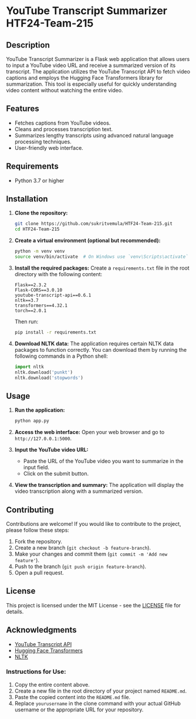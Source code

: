 # YouTube Transcript Summarizer HTF24-Team-215

## Description
YouTube Transcript Summarizer is a Flask web application that allows users to input a YouTube video URL and receive a summarized version of its transcript. The application utilizes the YouTube Transcript API to fetch video captions and employs the Hugging Face Transformers library for summarization. This tool is especially useful for quickly understanding video content without watching the entire video.

## Features
- Fetches captions from YouTube videos.
- Cleans and processes transcription text.
- Summarizes lengthy transcripts using advanced natural language processing techniques.
- User-friendly web interface.

## Requirements
- Python 3.7 or higher

## Installation

1. **Clone the repository:**
   ```bash
   git clone https://github.com/sukritvemula/HTF24-Team-215.git
   cd HTF24-Team-215
   ```

2. **Create a virtual environment (optional but recommended):**
   ```bash
   python -m venv venv
   source venv/bin/activate  # On Windows use `venv\Scripts\activate`
   ```

3. **Install the required packages:**
   Create a `requirements.txt` file in the root directory with the following content:
   ```plaintext
   Flask==2.3.2
   Flask-CORS==3.0.10
   youtube-transcript-api==0.6.1
   nltk==3.7
   transformers==4.32.1
   torch==2.0.1
   ```
   Then run:
   ```bash
   pip install -r requirements.txt
   ```

4. **Download NLTK data:**
   The application requires certain NLTK data packages to function correctly. You can download them by running the following commands in a Python shell:
   ```python
   import nltk
   nltk.download('punkt')
   nltk.download('stopwords')
   ```

## Usage

1. **Run the application:**
   ```bash
   python app.py
   ```

2. **Access the web interface:**
   Open your web browser and go to `http://127.0.0.1:5000`.

3. **Input the YouTube video URL:**
   - Paste the URL of the YouTube video you want to summarize in the input field.
   - Click on the submit button.

4. **View the transcription and summary:**
   The application will display the video transcription along with a summarized version.

## Contributing
Contributions are welcome! If you would like to contribute to the project, please follow these steps:
1. Fork the repository.
2. Create a new branch (`git checkout -b feature-branch`).
3. Make your changes and commit them (`git commit -m 'Add new feature'`).
4. Push to the branch (`git push origin feature-branch`).
5. Open a pull request.

## License
This project is licensed under the MIT License - see the [LICENSE](LICENSE) file for details.

## Acknowledgments
- [YouTube Transcript API](https://github.com/jdepoix/youtube-transcript-api)
- [Hugging Face Transformers](https://huggingface.co/transformers/)
- [NLTK](https://www.nltk.org/)

### Instructions for Use:
1. Copy the entire content above.
2. Create a new file in the root directory of your project named `README.md`.
3. Paste the copied content into the `README.md` file.
4. Replace `yourusername` in the clone command with your actual GitHub username or the appropriate URL for your repository.
